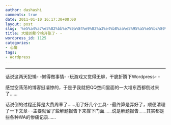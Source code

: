 ```yaml
---
author: dashashi
comments: true
date: 2011-01-10 16:17:30+00:00
layout: post
slug: '%e5%a4%a7%e5%82%bb%e7%9a%84%e9%82%a3%e4%b8%aa%e5%95%a5%e5%bc%80%e5%bc%a0%e4%ba%86'
title: 大傻的那个啥开张了- -
wordpress_id: 1125
categories:
- 心情
tags:
- Wordpress
---
```


** **

话说这两天犯懒- -懒得做事情- -玩游戏又觉得无聊，干脆折腾下Wordpress- -

感觉空荡荡的博客挺凄惨的，于是乎我就把QQ空间里面的一大堆东西都倒过来了……

话说倒的过程还算是大费周章了……用了好几个工具- -最终算是弄好了，顺便清理了一下文章- -主要就留了些解题报告下来撑下门面……说是解题报告……其实都是些各种WA的惨痛记录……
